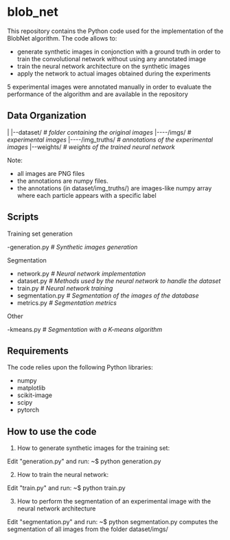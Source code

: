 # blob_net

This repository contains the Python code used for the implementation of the BlobNet algorithm. The code allows to:

- generate synthetic images in conjonction with a ground truth in order to train the convolutional network without using any annotated image
- train the neural network architecture on the synthetic images
- apply the network to actual images obtained during the experiments

5 experimental images were annotated manually in order to evaluate the performance of the algorithm and are available in the repository


Data Organization
-----------------
|
|--dataset/        *# folder containing the original images*
|----/imgs/        *# experimental images*
|----/img_truths/  *# annotations of the experimental images*
|--weights/        *# weights of the trained neural network*

Note:

- all images are PNG files
- the annotations are numpy files.
- the annotations (in dataset/img_truths/) are images-like numpy array where 
  each particle appears with a specific label


Scripts
-----------------

Training set generation

-generation.py    *# Synthetic images generation*

Segmentation

- network.py       *# Neural network implementation*
- dataset.py       *# Methods used by the neural network to handle the dataset*
- train.py         *# Neural network training*
- segmentation.py  *# Segmentation of the images of the database*
- metrics.py       *# Segmentation metrics*

Other

-kmeans.py        *# Segmentation with a K-means algorithm*



Requirements
---------------------------
The code relies upon the following Python libraries:
- numpy
- matplotlib
- scikit-image
- scipy
- pytorch


How to use the code
-------------------

1. How to generate synthetic images for the training set:

Edit "generation.py" and run:
~$ python generation.py

2. How to train the neural network:

Edit "train.py" and run:
~$ python train.py

3. How to perform the segmentation of an experimental image with the 
neural network architecture

Edit "segmentation.py" and run:
~$ python segmentation.py
computes the segmentation of all images from the folder dataset/imgs/

